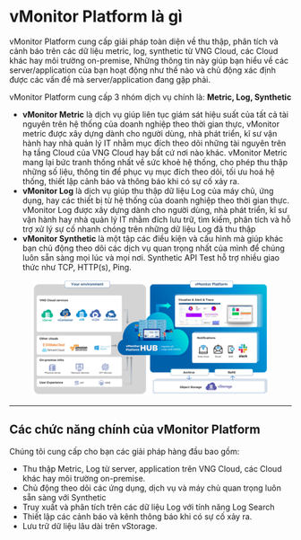 # vMonitor Platform là gì

vMonitor Platform cung cấp giải pháp toàn diện về thu thập, phân tích và cảnh báo trên các dữ liệu metric, log, synthetic từ VNG Cloud, các Cloud khác hay môi trường on-premise, Những thông tin này giúp bạn hiểu về các server/application của bạn hoạt động như thế nào và chủ động xác định được các vấn đề mà server/application đang gặp phải.&#x20;

vMonitor Platform cung cấp 3 nhóm dịch vụ chính là: **Metric, Log, Synthetic**&#x20;

* **vMonitor Metric** là dịch vụ giúp liên tục giám sát hiệu suất của tất cả tài nguyên trên hệ thống của doanh nghiệp theo thời gian thực, vMonitor metric được xây dựng dành cho người dùng, nhà phát triển, kĩ sư vận hành hay nhà quản lý IT nhằm mục đích theo dõi những tài nguyên trên hạ tầng Cloud của VNG Cloud hay bất cứ nơi nào khác. vMonitor Metric mang lại bức tranh thống nhất về sức khoẻ hệ thống, cho phép thu thập những số liệu, thông tin để phục vụ mục đích theo dõi, tối ưu hoá hệ thống, thiết lập cảnh báo và thông báo khi có sự cố xảy ra.&#x20;
* **vMonitor Log** là dịch vụ giúp thu thập dữ liệu Log của máy chủ, ứng dụng, hay các thiết bị từ hệ thống của doanh nghiệp theo thời gian thực. vMonitor Log được xây dựng dành cho người dùng, nhà phát triển, kĩ sư vận hành hay nhà quản lý IT nhằm đích lưu trữ, tìm kiếm, phân tích và hỗ trợ xử lý sự cố nhanh chóng trên những dữ liệu Log đã thu thập&#x20;
* **vMonitor Synthetic** là một tập các điều kiện và cấu hình mà giúp khác bạn chủ động theo dõi các dịch vụ quan trọng nhất của mình để chúng luôn sẵn sàng mọi lúc và mọi nơi. Synthetic API Test hỗ trợ nhiều giao thức như TCP, HTTP(s), Ping.&#x20;

<figure><img src="../../.gitbook/assets/image (5) (1) (1) (1) (1) (1) (1) (1).png" alt=""><figcaption></figcaption></figure>

***

## Các chức năng chính của vMonitor Platform <a href="#vmonitorplatformlagi-cacchucnangchinhcuavmonitorplatform" id="vmonitorplatformlagi-cacchucnangchinhcuavmonitorplatform"></a>

Chúng tôi cung cấp cho bạn các giải pháp hàng đầu bao gồm:

* Thu thập Metric, Log từ server, application trên VNG Cloud, các Cloud khác hay môi trường on-premise.&#x20;
* Chủ động theo dõi các ứng dụng, dịch vụ và máy chủ quan trọng luôn sẵn sàng với Synthetic
* Truy xuất và phân tích trên các dữ liệu Log với tính năng Log Search
* Thiết lập các cảnh báo và kênh thông báo khi có sự cố xảy ra.
* Lưu trữ dữ liệu lâu dài trên vStorage.
